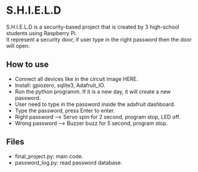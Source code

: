 # S.H.I.E.L.D
S.H.I.E.L.D is a security-based project that is created by 3 high-school students using Raspberry Pi.  
It represent a security door, if user type in the right password then the door will open.  

## How to use

- Connect all devices like in the circuit image HERE.
- Install: gpiozero, sqlite3, Adafruit_IO.
- Run the python programm. If it is a new day, it will create a new password.
- User need to type in the password inside the adafruit dashboard.
- Type the password, press Enter to enter.
- Right password --> Servo spin for 2 second, program stop, LED off.
- Wrong password --> Buzzer buzz for 5 second, program stop.

## Files  

- final_project.py: main code.  
- password_log.py: read password database.  
